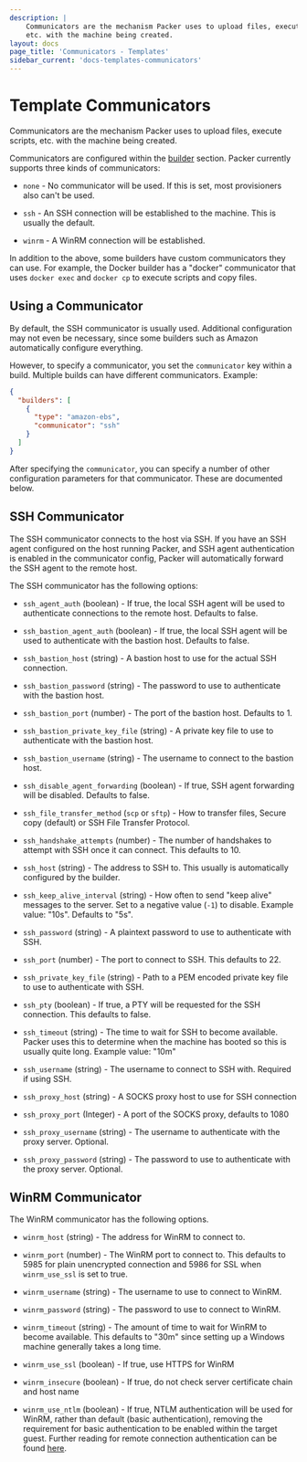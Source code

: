 ```yaml
---
description: |
    Communicators are the mechanism Packer uses to upload files, execute scripts,
    etc. with the machine being created.
layout: docs
page_title: 'Communicators - Templates'
sidebar_current: 'docs-templates-communicators'
---
```


# Template Communicators

Communicators are the mechanism Packer uses to upload files, execute
scripts, etc. with the machine being created.

Communicators are configured within the [builder](/docs/templates/builders.html)
section. Packer currently supports three kinds of communicators:

-   `none` - No communicator will be used. If this is set, most provisioners
    also can't be used.

-   `ssh` - An SSH connection will be established to the machine. This is
    usually the default.

-   `winrm` - A WinRM connection will be established.

In addition to the above, some builders have custom communicators they can
use. For example, the Docker builder has a "docker" communicator that uses
`docker exec` and `docker cp` to execute scripts and copy files.

## Using a Communicator

By default, the SSH communicator is usually used. Additional configuration
may not even be necessary, since some builders such as Amazon automatically
configure everything.

However, to specify a communicator, you set the `communicator` key within
a build. Multiple builds can have different communicators. Example:

``` json
{
  "builders": [
    {
      "type": "amazon-ebs",
      "communicator": "ssh"
    }
  ]
}
```

After specifying the `communicator`, you can specify a number of other
configuration parameters for that communicator. These are documented below.

## SSH Communicator

The SSH communicator connects to the host via SSH. If you have an SSH agent
configured on the host running Packer, and SSH agent authentication is enabled
in the communicator config, Packer will automatically forward the SSH agent
to the remote host.

The SSH communicator has the following options:

-   `ssh_agent_auth` (boolean) - If true, the local SSH agent will be used to
    authenticate connections to the remote host. Defaults to false.

-   `ssh_bastion_agent_auth` (boolean) - If true, the local SSH agent will
    be used to authenticate with the bastion host. Defaults to false.

-   `ssh_bastion_host` (string) - A bastion host to use for the actual
    SSH connection.

-   `ssh_bastion_password` (string) - The password to use to authenticate
    with the bastion host.

-   `ssh_bastion_port` (number) - The port of the bastion host. Defaults to 1.

-   `ssh_bastion_private_key_file` (string) - A private key file to use
    to authenticate with the bastion host.

-   `ssh_bastion_username` (string) - The username to connect to the bastion
    host.

-   `ssh_disable_agent_forwarding` (boolean) - If true, SSH agent forwarding
    will be disabled. Defaults to false.

-   `ssh_file_transfer_method` (`scp` or `sftp`) - How to transfer files, Secure
    copy (default) or SSH File Transfer Protocol.

-   `ssh_handshake_attempts` (number) - The number of handshakes to attempt
    with SSH once it can connect. This defaults to 10.

-   `ssh_host` (string) - The address to SSH to. This usually is automatically
    configured by the builder.

*   `ssh_keep_alive_interval` (string) - How often to send "keep alive"
    messages to the server. Set to a negative value (`-1`) to disable. Example value:
    "10s". Defaults to "5s".

-   `ssh_password` (string) - A plaintext password to use to authenticate
    with SSH.

-   `ssh_port` (number) - The port to connect to SSH. This defaults to 22.

-   `ssh_private_key_file` (string) - Path to a PEM encoded private key
    file to use to authenticate with SSH.

-   `ssh_pty` (boolean) - If true, a PTY will be requested for the SSH
    connection. This defaults to false.

-   `ssh_timeout` (string) - The time to wait for SSH to become available.
    Packer uses this to determine when the machine has booted so this is
    usually quite long. Example value: "10m"

-   `ssh_username` (string) - The username to connect to SSH with. Required
    if using SSH.
-   `ssh_proxy_host` (string) - A SOCKS proxy host to use for SSH connection

-   `ssh_proxy_port` (Integer) - A port of the SOCKS proxy, defaults to 1080

-   `ssh_proxy_username` (string) - The username to authenticate with the proxy
    server. Optional.

-   `ssh_proxy_password` (string) - The password to use to authenticate with
    the proxy server. Optional.

## WinRM Communicator

The WinRM communicator has the following options.

-   `winrm_host` (string) - The address for WinRM to connect to.

-   `winrm_port` (number) - The WinRM port to connect to. This defaults to
    5985 for plain unencrypted connection and 5986 for SSL when `winrm_use_ssl` is set to true.

-   `winrm_username` (string) - The username to use to connect to WinRM.

-   `winrm_password` (string) - The password to use to connect to WinRM.

-   `winrm_timeout` (string) - The amount of time to wait for WinRM to
    become available. This defaults to "30m" since setting up a Windows
    machine generally takes a long time.

-   `winrm_use_ssl` (boolean) - If true, use HTTPS for WinRM

-   `winrm_insecure` (boolean) - If true, do not check server certificate
    chain and host name

-   `winrm_use_ntlm` (boolean) - If true, NTLM authentication will be used for WinRM,
    rather than default (basic authentication), removing the requirement for basic
    authentication to be enabled within the target guest. Further reading for remote
    connection authentication can be found [here](https://msdn.microsoft.com/en-us/library/aa384295(v=vs.85).aspx).
